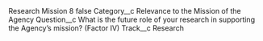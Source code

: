 <?xml version="1.0" encoding="UTF-8"?>
<CustomMetadata xmlns="http://soap.sforce.com/2006/04/metadata" xmlns:xsi="http://www.w3.org/2001/XMLSchema-instance" xmlns:xsd="http://www.w3.org/2001/XMLSchema">
    <label>Research Mission 8</label>
    <protected>false</protected>
    <values>
        <field>Category__c</field>
        <value xsi:type="xsd:string">Relevance to the Mission of the Agency</value>
    </values>
    <values>
        <field>Question__c</field>
        <value xsi:type="xsd:string">What is the future role of your research in supporting the Agency’s mission? (Factor IV)</value>
    </values>
    <values>
        <field>Track__c</field>
        <value xsi:type="xsd:string">Research</value>
    </values>
</CustomMetadata>
